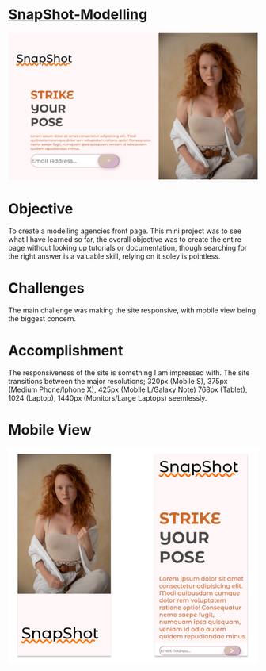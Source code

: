 # [SnapShot-Modelling](https://kgothatson.github.io/SnapShot-Modelling/)
![](desktopview.png)

# Objective
To create a modelling agencies front page. This mini project was to see what I have learned so far, the overall objective was to create the entire page without looking up tutorials or documentation, though searching for the right answer is a valuable skill, relying on it soley is pointless.

# Challenges
The main challenge was making the site responsive, with mobile view being the biggest concern.

# Accomplishment
The responsiveness of the site is something I am impressed with. The site transitions between the major resolutions; 320px (Mobile S), 375px (Medium Phone/Iphone X), 425px (Mobile L/Galaxy Note) 768px (Tablet), 1024 (Laptop), 1440px (Monitors/Large Laptops) seemlessly.

# Mobile View
![](mobileview.png)
